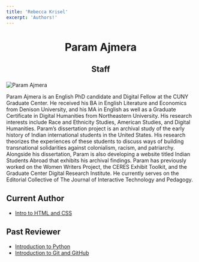 ```yaml
---
title: 'Rebecca Krisel'
excerpt: 'Authors!'
---
```


# <p style="text-align: center;"> Param Ajmera </p>

## <p style="text-align: center;"> Staff </p>

![Param Ajmera](/images/authors/param-ajmera.jpg)

Param Ajmera is an English PhD candidate and Digital Fellow at the CUNY Graduate Center. He received his BA in English Literature and Economics from Denison University, and his MA in English as well as a Graduate Certificate in Digital Humanities from Northeastern University. His research interests include Race and Ethnicity Studies, American Studies, and Digital Humanities. Param’s dissertation project is an archival study of the early history of Indian international students in the United States. His research theorizes the experiences of these students to discuss ways of building transnational solidarities against colonialism, racism, and patriarchy. Alongside his dissertation, Param is also developing a website titled Indian Students Abroad that exhibits his archival findings. Param has previously worked on the Women Writers Project, the CERES Exhibit Toolkit, and the Graduate Center Digital Research Institute. He currently serves on the Editorial Collective of The Journal of Interactive Technology and Pedagogy.

## Current Author

- [Intro to HTML and CSS](/workshops/html-css.md)

## Past Reviewer

- [Introduction to Python](/workshops/python.md)
- [Introduction to Git and GitHub](/workshops/git.md)